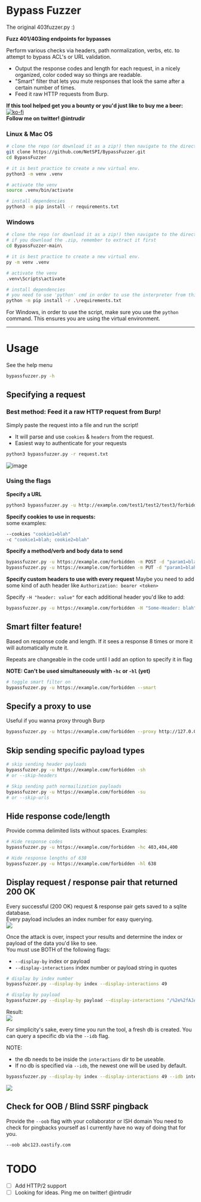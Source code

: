 # Bypass Fuzzer
The original 403fuzzer.py :)

**Fuzz 401/403ing endpoints for bypasses**

Perform various checks via headers, path normalization, verbs, etc. to attempt to bypass ACL's or URL validation.
- Output the response codes and length for each request, in a nicely organized, color coded way so things are readable.
- "Smart" filter that lets you mute responses that look the same after a certain number of times.
- Feed it raw HTTP requests from Burp.

**If this tool helped get you a bounty or you'd just like to buy me a beer:**  
[![ko-fi](https://ko-fi.com/img/githubbutton_sm.svg)](https://ko-fi.com/O5O3ZVDGN)  
**Follow me on twitter! @intrudir**  

### Linux & Mac OS
```bash
# clone the repo (or download it as a zip!) then navigate to the directory
git clone https://github.com/NetSPI/BypassFuzzer.git
cd BypassFuzzer

# it is best practice to create a new virtual env. 
python3 -m venv .venv

# activate the venv
source .venv/bin/activate

# install dependencies
python3 -m pip install -r requirements.txt
```

### Windows
```bash
# clone the repo (or download it as a zip!) then navigate to the directory
# if you download the .zip, remember to extract it first
cd BypassFuzzer-main\

# it is best practice to create a new virtual env. 
py -m venv .venv

# activate the venv
.venv\Scripts\activate

# install dependencies
# you need to use 'python' cmd in order to use the interpreter from this environment.
python -m pip install -r .\requirements.txt
```

For Windows, in order to use the script, make sure you use the `python` command. This ensures you are using the virtual environment.

---
# Usage
See the help menu
```bash
bypassfuzzer.py -h
```
## Specifying a request
### Best method: Feed it a raw HTTP request from Burp!
Simply paste the request into a file and run the script!  
- It will parse and use `cookies` & `headers` from the request.
- Easiest way to authenticate for your requests
```bash
python3 bypassfuzzer.py -r request.txt
```
![image](https://user-images.githubusercontent.com/24526564/188021983-2f38bac0-c144-45ce-9a45-3db32470a136.png)

### Using the flags
**Specify a URL**
```bash
python3 bypassfuzzer.py -u http://example.com/test1/test2/test3/forbidden.html
```

**Specify cookies to use in requests:**  
some examples:
```bash
--cookies "cookie1=blah"
-c "cookie1=blah; cookie2=blah"
```

**Specify a method/verb and body data to send**
```bash
bypassfuzzer.py -u https://example.com/forbidden -m POST -d "param1=blah&param2=blah2"
bypassfuzzer.py -u https://example.com/forbidden -m PUT -d "param1=blah&param2=blah2"
```

**Specify custom headers to use with every request**
Maybe you need to add some kind of auth header like `Authorization: bearer <token>`

Specify `-H "header: value"` for each additional header you'd like to add:
```bash
bypassfuzzer.py -u https://example.com/forbidden -H "Some-Header: blah" -H "Authorization: Bearer 1234567"
```

## Smart filter feature!
Based on response code and length. If it sees a response 8 times or more it will automatically mute it.

Repeats are changeable in the code until I add an option to specify it in flag

**NOTE: Can't be used simultaneously with `-hc` or `-hl` (yet)**

```bash
# toggle smart filter on
bypassfuzzer.py -u https://example.com/forbidden --smart
```

## Specify a proxy to use
Useful if you wanna proxy through Burp
```bash
bypassfuzzer.py -u https://example.com/forbidden --proxy http://127.0.0.1:8080
```

## Skip sending specific payload types
```bash
# skip sending header payloads
bypassfuzzer.py -u https://example.com/forbidden -sh
# or --skip-headers

# Skip sending path normailization payloads
bypassfuzzer.py -u https://example.com/forbidden -su
# or --skip-urls
```

## Hide response code/length
Provide comma delimited lists without spaces.
Examples:
```bash
# Hide response codes
bypassfuzzer.py -u https://example.com/forbidden -hc 403,404,400  

# Hide response lengths of 638
bypassfuzzer.py -u https://example.com/forbidden -hl 638  
```

## Display request / response pair that returned 200 OK
Every successful (200 OK) request & response pair gets saved to a sqlite database.  
Every payload includes an index number for easy querying.  
![](images/indexes_example.png)

Once the attack is over, inspect your results and determine the index or payload of the data you'd like to see.  
You must use BOTH of the following flags:
- `--display-by` index or payload
- `--display-interactions` index number or payload string in quotes
```bash
# display by index number
bypassfuzzer.py --display-by index --display-interactions 49

# display by payload
bypassfuzzer.py --display-by payload --display-interactions "/%2e%2fAJAX/index.php"
```

Result:  
![](images/interaction_1.png)

For simplicity's sake, every time you run the tool, a fresh db is created.
You can query a specific db via the `--idb` flag.  

NOTE: 
- the db needs to be inside the `interactions` dir to be useable.
- If no db is specified via `--idb`, the newest one will be used by default.

```bash
bypassfuzzer.py --display-by index --display-interactions 49 --idb interactions_20240729_145149.db
```
![](images/interactions_dir.png)


## Check for OOB / Blind SSRF pingback
Provide the `--oob` flag with your collaborator or ISH domain
You need to check for pingbacks yourself as I currently have no way of doing that for you.
```bash
--oob abc123.oastify.com
```

# TODO
- [ ] Add HTTP/2 support
- [ ] Looking for ideas. Ping me on twitter! @intrudir
